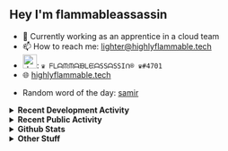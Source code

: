 ## Hey I'm flammableassassin

- 🔭 Currently working as an apprentice in a cloud team  
- 📫 How to reach me: [lighter@highlyflammable.tech](mailto:lighter@highlyflammable.tech?subject=Hello)
- <img src="https://discord.com/assets/2c21aeda16de354ba5334551a883b481.png" alt="drawing" width="25"/>: `♛ ᖴᒪᗩᙏᙏᗩᙖᒪᙓᗩSSᗩSSIᑎ® ♛#4701`
- 🌐 [highlyflammable.tech](https://highlyflammable.tech)

<!--START_SECTION:randomWord-->
- Random word of the day: [samir](https://www.wordnik.com/words/samir)
<!--END_SECTION:randomWord-->

<details>
  <summary><b>Recent Development Activity</b></summary>
  
  <!--START_SECTION:waka-->

```txt
JSON         9 hrs 23 mins   ██████▒░░░░░░░░░░░░░░░░░░   25.30 %
JavaScript   8 hrs 46 mins   ██████░░░░░░░░░░░░░░░░░░░   23.67 %
Markdown     5 hrs 50 mins   ████░░░░░░░░░░░░░░░░░░░░░   15.74 %
Other        4 hrs 52 mins   ███▒░░░░░░░░░░░░░░░░░░░░░   13.14 %
YAML         4 hrs 5 mins    ██▓░░░░░░░░░░░░░░░░░░░░░░   11.05 %
```

<!--END_SECTION:waka-->

</details>

<details>
  <summary><b>Recent Public Activity</b></summary>
    <br>

  <!--START_SECTION:activity-->
1. 🎉 Merged PR [#9](https://github.com/flamableassassin/drawshield-api/pull/9) in [flamableassassin/drawshield-api](https://github.com/flamableassassin/drawshield-api)
2. 🎉 Merged PR [#10](https://github.com/flamableassassin/drawshield-api/pull/10) in [flamableassassin/drawshield-api](https://github.com/flamableassassin/drawshield-api)
3. 🗣 Commented on [#80](https://github.com/flamableassassin/status/issues/80#issuecomment-1949941636) in [flamableassassin/status](https://github.com/flamableassassin/status)
4. 🔒 Closed issue [#80](https://github.com/flamableassassin/status/issues/80) in [flamableassassin/status](https://github.com/flamableassassin/status)
5. ❗ Opened issue [#80](https://github.com/flamableassassin/status/issues/80) in [flamableassassin/status](https://github.com/flamableassassin/status)
  <!--END_SECTION:activity-->

</details>

<details>
  <summary><b>Github Stats</b></summary>
    <br>
    <p align="center">
      <img width="48%" src="https://github-readme-stats.vercel.app/api?username=flamableassassin&count_private=true&show_icons=true&theme=radical"/>
      <img width="48%" src="https://github-readme-streak-stats.herokuapp.com?user=flamableassassin&theme=neon-dark"/>
    </p>
  
</details>

<details>
  <summary><b>Other Stuff</b></summary>
  <br>
<a href="https://www.abuseipdb.com/user/67633" title="AbuseIPDB is an IP address blacklist for webmasters and sysadmins to report IP addresses engaging in abusive behavior on their networks">
	<img src="https://www.abuseipdb.com/contributor/67633.svg" alt="AbuseIPDB Contributor Badge" style="width: 264px;background: #fff linear-gradient(rgba(255,255,255,0), rgba(255,255,255,.3) 50%, rgba(0,0,0,.2) 51%, rgba(0,0,0,0));padding: 5px;">
</a>
  
</details>
